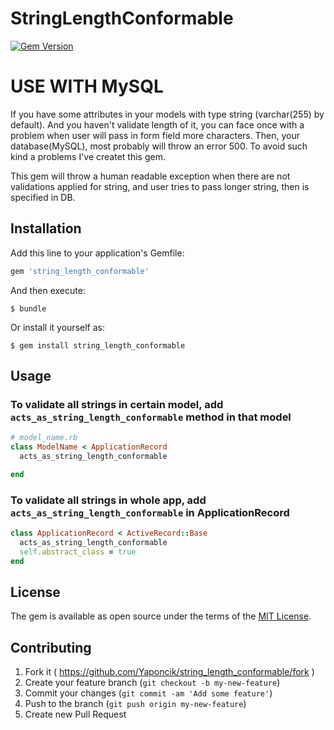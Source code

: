 # StringLengthConformable

[![Gem Version](https://badge.fury.io/rb/string_length_conformable.svg)](https://badge.fury.io/rb/string_length_conformable)

# USE WITH MySQL

If you have some attributes in your models with type string (varchar(255) by default).
And you haven't validate length of it, you can face once with a problem when user will
pass in form field more characters. Then, your database(MySQL), most probably will throw an error 500.
To avoid such kind a problems I've createt this gem.

This gem will throw a human readable exception when there are not validations applied for string, and user tries to pass longer string, then is specified in DB.

## Installation

Add this line to your application's Gemfile:

```ruby
gem 'string_length_conformable'
```

And then execute:

    $ bundle

Or install it yourself as:

    $ gem install string_length_conformable

## Usage

### To validate all strings in certain model, add `acts_as_string_length_conformable` method in that model

```ruby
# model_name.rb
class ModelName < ApplicationRecord
  acts_as_string_length_conformable

end
```
### To validate all strings in whole app, add `acts_as_string_length_conformable` in ApplicationRecord

```ruby
class ApplicationRecord < ActiveRecord::Base
  acts_as_string_length_conformable
  self.abstract_class = true
end

```

## License

The gem is available as open source under the terms of the [MIT License](https://opensource.org/licenses/MIT).

## Contributing

1. Fork it ( https://github.com/Yaponcik/string_length_conformable/fork )
2. Create your feature branch (`git checkout -b my-new-feature`)
3. Commit your changes (`git commit -am 'Add some feature'`)
4. Push to the branch (`git push origin my-new-feature`)
5. Create new Pull Request
